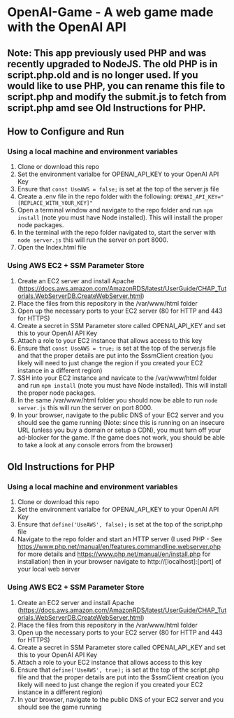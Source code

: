 # OpenAI-Game - A web game made with the OpenAI API
## Note: This app previously used PHP and was recently upgraded to NodeJS. The old PHP is in script.php.old and is no longer used. If you would like to use PHP, you can rename this file to script.php and modify the submit.js to fetch from script.php amd see Old Instructions for PHP.
## How to Configure and Run
### Using a local machine and environment variables
1. Clone or download this repo 
2. Set the environment varialbe for OPENAI_API_KEY to your OpenAI API Key
3. Ensure that `const UseAWS = false;` is set at the top of the server.js file
4. Create a .env file in the repo folder with the following: `OPENAI_API_KEY="[REPLACE_WITH_YOUR_KEY]"`
5. Open a terminal window and navigate to the repo folder and run `npm install` (note you must have Node installed). This will install the proper node packages.
6. In the terminal with the repo folder navigated to, start the server with `node server.js` this will run the server on port 8000.
7. Open the Index.html file

### Using AWS EC2 + SSM Parameter Store
1. Create an EC2 server and install Apache (https://docs.aws.amazon.com/AmazonRDS/latest/UserGuide/CHAP_Tutorials.WebServerDB.CreateWebServer.html)
2. Place the files from this repository in the /var/www/html folder
3. Open up the necessary ports to your EC2 server (80 for HTTP and 443 for HTTPS)
4. Create a secret in SSM Parameter store called OPENAI_API_KEY and set this to your OpenAI API Key
5. Attach a role to your EC2 instance that allows access to this key
6. Ensure that `const UseAWS = true;` is set at the top of the server.js file and that the proper details are put into the $ssmClient creation (you likely will need to just change the region if you created your EC2 instance in a different region)
7. SSH into your EC2 instance and navicate to the /var/www/html folder and run `npm install` (note you must have Node installed). This will install the proper node packages.
8. In the same /var/www/html folder you should now be able to run `node server.js` this will run the server on port 8000.
9. In your browser, navigate to the public DNS of your EC2 server and you should see the game running (Note: since this is running on an insecure URL (unless you buy a domain or setup a CDN), you must turn off your ad-blocker for the game. If the game does not work, you should be able to take a look at any console errors from the browser)

## Old Instructions for PHP
### Using a local machine and environment variables
1. Clone or download this repo 
2. Set the environment varialbe for OPENAI_API_KEY to your OpenAI API Key
3. Ensure that `define('UseAWS', false);` is set at the top of the script.php file
4. Navigate to the repo folder and start an HTTP server (I used PHP - See https://www.php.net/manual/en/features.commandline.webserver.php for more details and https://www.php.net/manual/en/install.php for installation) then in your browser navigate to http://[localhost]:[port] of your local web server

### Using AWS EC2 + SSM Parameter Store
1. Create an EC2 server and install Apache (https://docs.aws.amazon.com/AmazonRDS/latest/UserGuide/CHAP_Tutorials.WebServerDB.CreateWebServer.html)
2. Place the files from this repository in the /var/www/html folder
3. Open up the necessary ports to your EC2 server (80 for HTTP and 443 for HTTPS)
4. Create a secret in SSM Parameter store called OPENAI_API_KEY and set this to your OpenAI API Key
5. Attach a role to your EC2 instance that allows access to this key
6. Ensure that `define('UseAWS', true);` is set at the top of the script.php file and that the proper details are put into the $ssmClient creation (you likely will need to just change the region if you created your EC2 instance in a different region)
7. In your browser, navigate to the public DNS of your EC2 server and you should see the game running
